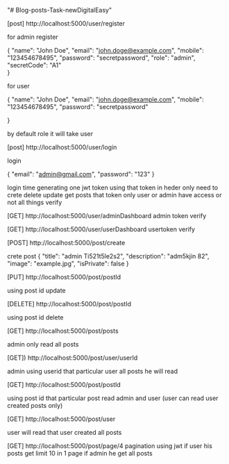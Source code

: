 "# Blog-posts-Task-newDigitalEasy" 



[post]   http://localhost:5000/user/register 


for admin    register


{
    "name": "John Doe",
    "email": "john.doge@example.com",
    "mobile": "123454678495",
    "password": "secretpassword",
    "role": "admin",
    "secretCode": "A1"          
}



for user


{
    "name": "John Doe",
    "email": "john.doge@example.com",
    "mobile": "123454678495",
    "password": "secretpassword"
   
}


by default role it will take user



[post]   http://localhost:5000/user/login

login

{
  "email": "admin@gmail.com",
  "password": "123"
}

login time generating one jwt token  using that token in heder only need to 
crete delete update get posts that token only user or admin have access or not all things verify


[GET]   http://localhost:5000/user/adminDashboard    admin token verify

[GET]   http://localhost:5000/user/userDashboard    usertoken verify

[POST]    http://localhost:5000/post/create

 crete post 
 {
    "title": "admin Ti521t5le2s2",
    "description": "adm5kjin 82",
    "image": "example.jpg",
    "isPrivate": false
}

[PUT]   http://localhost:5000/post/postId

using post id update 

[DELETE] http://localhost:5000/post/postId

using post id delete 


[GET]  http://localhost:5000/post/posts

 admin only read all posts     

[GET]) http://localhost:5000/post/user/userId

admin using userid that particular user all posts he will read

[GET]  http://localhost:5000/post/postId

using post id that particular post read admin and user (user can read user created posts only)

[GET]  http://localhost:5000/post/user

user will read that user created all posts

[GET]  http://localhost:5000/post/page/4
pagination   using jwt  if user his posts get limit 10 in 1 page if admin he get all posts
